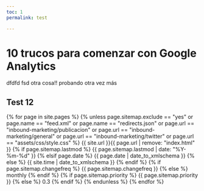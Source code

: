 ```yaml
---
toc: 1
permalink: test

---
```


# 10 trucos para comenzar con Google Analytics

dfdfd fsd otra cosa!! probando otra vez más

## Test  12

{% for page in site.pages %}
  {% unless page.sitemap.exclude == "yes" or page.name == "feed.xml" or page.name == "redirects.json" or page.url == "inbound-marketing/publicacion" or page.url == "inbound-marketing/general" or page.url == "inbound-marketing/twitter" or page.url == "assets/css/style.css"  %}
    <url>
      <loc>{{ site.url }}{{ page.url | remove: "index.html" }}</loc>
      {% if page.sitemap.lastmod %}
        <lastmod>{{ page.sitemap.lastmod | date: "%Y-%m-%d" }}</lastmod>
      {% elsif page.date %}
        <lastmod>{{ page.date | date_to_xmlschema }}</lastmod>
      {% else %}
        <lastmod>{{ site.time | date_to_xmlschema }}</lastmod>
      {% endif %}
      {% if page.sitemap.changefreq %}
        <changefreq>{{ page.sitemap.changefreq }}</changefreq>
      {% else %}
        <changefreq>monthly</changefreq>
      {% endif %}
      {% if page.sitemap.priority %}
        <priority>{{ page.sitemap.priority }}</priority>
      {% else %}
        <priority>0.3</priority>
      {% endif %}
    </url>
    {% endunless %}
  {% endfor %}
<!--stackedit_data:
eyJoaXN0b3J5IjpbMTczNTA2Mjc2NiwxNTM2OTUwMTYsLTU1MT
MwNjAwMywtMTY3OTU4NDI0MSwyMjIxODM5NTIsMTA4MjgzNDY3
MiwxNDA5NjI0Mzg2LDIxMzk4MjUyMDMsNzQ3MDUyNDkzLC0xNz
MwOTU2NzA2LC0xNzU0OTA3NTgyLDE3MDI2OTgxMTUsMTcwMjY5
ODExNSw4NDI0MTU3MzAsLTE0NDQyNTExNTMsLTI3MjUyNjc1OS
w3NTM0MDYwMTYsLTEwMjQ4MDM2NDYsLTczOTk5MzQyNywtMjAy
MDcxNTg2OV19
-->